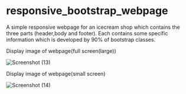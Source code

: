 # responsive_bootstrap_webpage


A simple responsive webpage for an icecream shop which contains the three parts (header,body and footer). Each contains some specific information which is developed by 90% of bootstrap classes.


Display image of webpage(full screen(large))


![Screenshot (13)](https://github.com/SAMUDHRA/responsive_bootstrap_webpage/assets/138601770/2295482d-a972-40b8-9381-736601f749db)



Display image of webpage(small screen)

![Screenshot (14)](https://github.com/SAMUDHRA/responsive_bootstrap_webpage/assets/138601770/76473d42-7df9-4a1b-8705-f8d0ad7e20b7)

